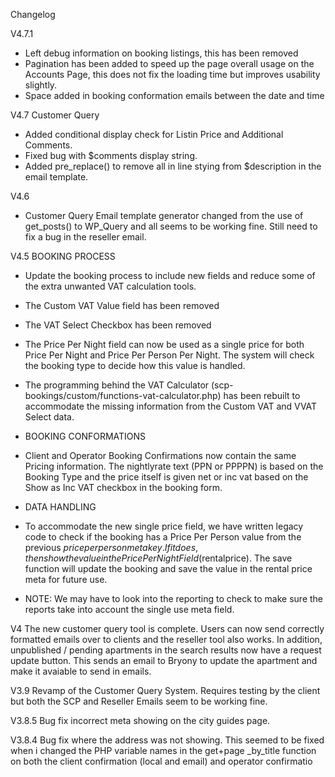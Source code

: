 Changelog

V4.7.1
- Left debug information on booking listings, this has been removed
- Pagination has been added to speed up the page overall usage on the Accounts Page, this does  not fix the loading time but improves usability slightly.
- Space added in booking conformation emails between the date and time

V4.7
Customer Query
- Added conditional display check for Listin Price and Additional Comments. 
- Fixed bug with $comments display string.
- Added pre_replace() to remove all in line stying from $description in the email template. 

V4.6
- Customer Query
Email template generator changed from the use of get_posts() to WP_Query and all seems to be working fine. 
Still need to fix a bug in the reseller email. 

V4.5
BOOKING PROCESS
- Update the booking process to include new fields and reduce some of the extra unwanted VAT calculation tools.
- The Custom VAT Value field has been removed
- The VAT Select Checkbox has been removed
- The Price Per Night field can now be used as a single price for both Price Per Night and Price Per Person Per Night. The system will check the booking type to decide how this value is handled.
- The programming behind the VAT Calculator (scp-bookings/custom/functions-vat-calculator.php) has been rebuilt to accommodate the missing information from the Custom VAT and VVAT Select data.
- BOOKING CONFORMATIONS
- Client and Operator Booking Confirmations now contain the same Pricing information. The nightlyrate text (PPN or PPPPN) is based on the Booking Type and the price itself is given net or inc vat based on the Show as Inc VAT checkbox in the booking form.
- DATA HANDLING
- To accommodate the new single price field, we have written legacy code to check if the booking has a Price Per Person value from the previous $priceperperson meta key. If it does, then show the value in the Price Per Night Field ($rentalprice). The save function will update the booking and save the value in the rental price meta for future use.

- NOTE: We may have to look into the reporting to check to make sure the reports take into account the single use meta field. 

V4
The new customer query tool is complete. Users can now send correctly formatted emails over to clients and the reseller tool also works. In addition, unpublished / pending apartments in the search results now have a request update button. This sends an email to Bryony to update the apartment and make it avaiable to send in emails.

V3.9
Revamp of the Customer Query System. Requires testing by the client but both the SCP and Reseller Emails seem to be working fine. 

V3.8.5
Bug fix incorrect meta showing on the city guides page. 

V3.8.4
Bug fix where the address was not showing. This seemed to be fixed when i changed the PHP variable names in the get+page _by_title function on both the client confirmation (local and email) and operator confirmatio
